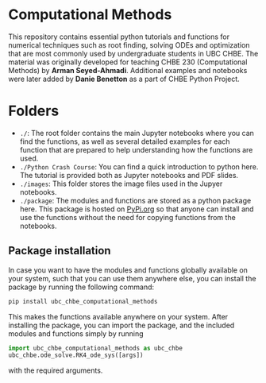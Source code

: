 # Computational Methods
This repository contains essential python tutorials and functions for numerical techniques such as root finding, solving ODEs and optimization that are most commonly used by undergraduate students in UBC CHBE. The material was originally developed for teaching CHBE 230 (Computational Methods) by **Arman Seyed-Ahmadi**. Additional examples and notebooks were later added by **Danie Benetton** as a part of CHBE Python Project.

# Folders

- `./`: The root folder contains the main Jupyter notebooks where you can find the functions, as well as several detailed examples for each function that are prepared to help understanding how the functions are used.
- `./Python Crash Course`: You can find a quick introduction to python here. The tutorial is provided both as Jupyter notebooks and PDF slides.
- `./images`: This folder stores the image files used in the Jupyer notebooks.
- `./package`: The modules and functions are stored as a python package here. This package is hosted on [PyPi.org](https://www.pypi.org) so that anyone can install and use the functions without the need for copying functions from the notebooks.

## Package installation
In case you want to have the modules and functions globally available on your system, such that you can use them anywhere else, you can install the package by running the following command:
```bash
pip install ubc_chbe_computational_methods
```
This makes the functions available anywhere on your system. After installing the package, you can import the package, and the included modules and functions simply by running
```python
import ubc_chbe_computational_methods as ubc_chbe
ubc_chbe.ode_solve.RK4_ode_sys([args])
```
with the required arguments.